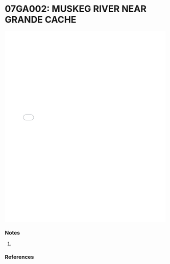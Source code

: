 # 07GA002: MUSKEG RIVER NEAR GRANDE CACHE

<iframe src="/distribution_estimation/_static/stations/07GA002_fdc.html" width="100%" height="600" frameborder="0"></iframe>

### Notes
1. 

### References


